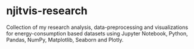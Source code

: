 # njitvis-research
Collection of my research analysis, data-preprocessing and visualizations for energy-consumption based datasets using Jupyter Notebook, Python, Pandas, NumPy, Matplotlib, Seaborn and Plotly. 
